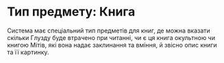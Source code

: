 <!--- This file is auto generated from module/manual/uk/item_book.md -->
# Тип предмету: Книга

Система має спеціальний тип предметів для книг, де можна вказати скільки Глузду буде втрачено при читанні, чи є ця книга окультною чи книгою Мітів, які вона надає заклинання та вміння, й звісно опис книги та її картинку.
